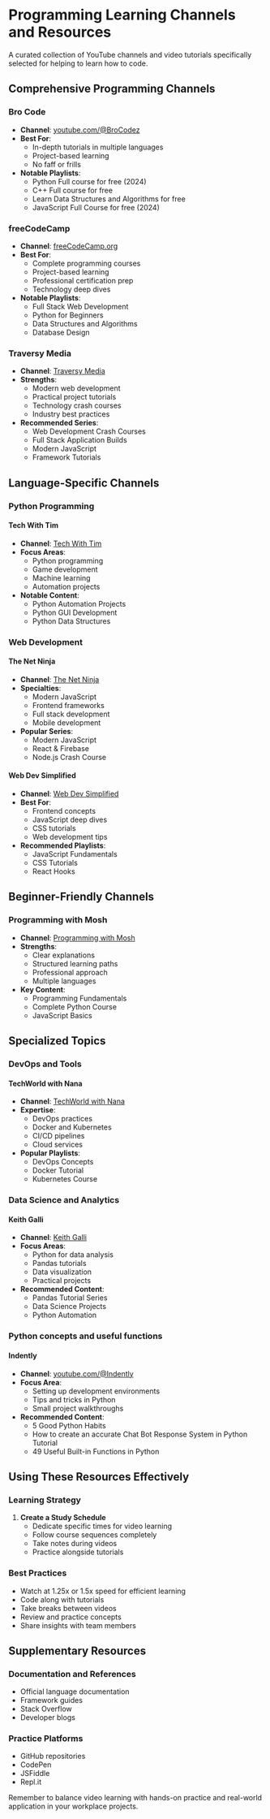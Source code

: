 # Programming Learning Channels and Resources

A curated collection of YouTube channels and video tutorials specifically selected for helping to learn how to code.

## Comprehensive Programming Channels

### Bro Code
- **Channel**: [youtube.com/@BroCodez](https://www.youtube.com/@BroCodez)
- **Best For**:
  - In-depth tutorials in multiple languages
  - Project-based learning
  - No faff or frills
- **Notable Playlists**:
  - Python Full course for free (2024)
  - C++ Full course for free
  - Learn Data Structures and Algorithms for free
  - JavaScript Full Course for free (2024)

### freeCodeCamp
- **Channel**: [freeCodeCamp.org](https://youtube.com/c/freecodecamp)
- **Best For**:
  - Complete programming courses
  - Project-based learning
  - Professional certification prep
  - Technology deep dives
- **Notable Playlists**:
  - Full Stack Web Development
  - Python for Beginners
  - Data Structures and Algorithms
  - Database Design

### Traversy Media
- **Channel**: [Traversy Media](https://youtube.com/c/TraversyMedia)
- **Strengths**:
  - Modern web development
  - Practical project tutorials
  - Technology crash courses
  - Industry best practices
- **Recommended Series**:
  - Web Development Crash Courses
  - Full Stack Application Builds
  - Modern JavaScript
  - Framework Tutorials

## Language-Specific Channels

### Python Programming

#### Tech With Tim
- **Channel**: [Tech With Tim](https://youtube.com/c/TechWithTim)
- **Focus Areas**:
  - Python programming
  - Game development
  - Machine learning
  - Automation projects
- **Notable Content**:
  - Python Automation Projects
  - Python GUI Development
  - Python Data Structures

### Web Development

#### The Net Ninja
- **Channel**: [The Net Ninja](https://youtube.com/c/TheNetNinja)
- **Specialties**:
  - Modern JavaScript
  - Frontend frameworks
  - Full stack development
  - Mobile development
- **Popular Series**:
  - Modern JavaScript
  - React & Firebase
  - Node.js Crash Course

#### Web Dev Simplified
- **Channel**: [Web Dev Simplified](https://youtube.com/c/WebDevSimplified)
- **Best For**:
  - Frontend concepts
  - JavaScript deep dives
  - CSS tutorials
  - Web development tips
- **Recommended Playlists**:
  - JavaScript Fundamentals
  - CSS Tutorials
  - React Hooks

## Beginner-Friendly Channels

### Programming with Mosh
- **Channel**: [Programming with Mosh](https://youtube.com/c/programmingwithmosh)
- **Strengths**:
  - Clear explanations
  - Structured learning paths
  - Professional approach
  - Multiple languages
- **Key Content**:
  - Programming Fundamentals
  - Complete Python Course
  - JavaScript Basics

## Specialized Topics

### DevOps and Tools

#### TechWorld with Nana
- **Channel**: [TechWorld with Nana](https://youtube.com/c/TechWorldwithNana)
- **Expertise**:
  - DevOps practices
  - Docker and Kubernetes
  - CI/CD pipelines
  - Cloud services
- **Popular Playlists**:
  - DevOps Concepts
  - Docker Tutorial
  - Kubernetes Course

### Data Science and Analytics

#### Keith Galli
- **Channel**: [Keith Galli](https://youtube.com/c/KGMIT)
- **Focus Areas**:
  - Python for data analysis
  - Pandas tutorials
  - Data visualization
  - Practical projects
- **Recommended Content**:
  - Pandas Tutorial Series
  - Data Science Projects
  - Python Automation

### Python concepts and useful functions

#### Indently
- **Channel**: [youtube.com/@Indently](https://www.youtube.com/@Indently)
- **Focus Area**:
  - Setting up development environments
  - Tips and tricks in Python
  - Small project walkthroughs
- **Recommended Content**:
  - 5 Good Python Habits
  - How to create an accurate Chat Bot Response System in Python Tutorial
  - 49 Useful Built-in Functions in Python

## Using These Resources Effectively

### Learning Strategy
1. **Create a Study Schedule**
   - Dedicate specific times for video learning
   - Follow course sequences completely
   - Take notes during videos
   - Practice alongside tutorials

### Best Practices
- Watch at 1.25x or 1.5x speed for efficient learning
- Code along with tutorials
- Take breaks between videos
- Review and practice concepts
- Share insights with team members

## Supplementary Resources

### Documentation and References
- Official language documentation
- Framework guides
- Stack Overflow
- Developer blogs

### Practice Platforms
- GitHub repositories
- CodePen
- JSFiddle
- Repl.it

Remember to balance video learning with hands-on practice and real-world application in your workplace projects.